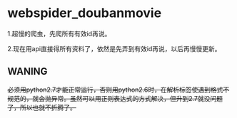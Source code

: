 # webspider_doubanmovie
1.超慢的爬虫，先爬所有有效id再说。

2.现在用api直接得所有资料了，依然是先弄到有效id再说，以后再慢慢更新。

## WANING
~~必须用python2.7才能正常运行，否则用python2.6时，在解析标签使遇到格式不规范的，就会抛异常。虽然可以用正则表达式的方式解决，但升到2.7就没问题了，所以也就不折腾了。~~
